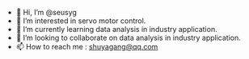 - 👋 Hi, I’m @seusyg
- 👀 I’m interested in servo motor control.
- 🌱 I’m currently learning data analysis in industry application.
- 💞️ I’m looking to collaborate on data analysis in industry application.
- 📫 How to reach me : shuyagang@qq.com

<!---
seusyg/seusyg is a ✨ special ✨ repository because its `README.md` (this file) appears on your GitHub profile.
You can click the Preview link to take a look at your changes.
--->
